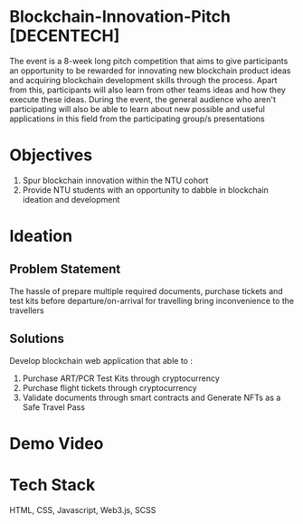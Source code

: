 # Blockchain-Innovation-Pitch [DECENTECH]
The event is a 8-week long pitch competition that aims to give participants an opportunity to be rewarded for innovating new blockchain product ideas and acquiring blockchain development skills through the process. Apart from this, participants will also learn from other teams ideas and how they execute these ideas. During the event, the general audience who aren't participating will also be able to learn about new possible and useful applications in this field from the participating group/s presentations

# Objectives
1. Spur blockchain innovation within the NTU cohort </br>
2. Provide NTU students with an opportunity to dabble in blockchain ideation and development </br> 

# Ideation
## Problem Statement 
The hassle of prepare multiple required documents, purchase tickets and test kits before departure/on-arrival for travelling bring inconvenience to the travellers 

## Solutions
Develop blockchain web application that able to : </br>
1) Purchase ART/PCR Test Kits through cryptocurrency </br>
2) Purchase flight tickets through cryptocurrency </br>
3) Validate documents through smart contracts and Generate NFTs as a Safe Travel Pass </br> 

# Demo Video 


# Tech Stack
HTML, CSS, Javascript, Web3.js, SCSS








